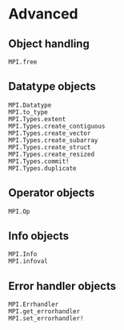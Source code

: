 # Advanced

## Object handling

```@docs
MPI.free
```

## Datatype objects

```@docs
MPI.Datatype
MPI.to_type
MPI.Types.extent
MPI.Types.create_contiguous
MPI.Types.create_vector
MPI.Types.create_subarray
MPI.Types.create_struct
MPI.Types.create_resized
MPI.Types.commit!
MPI.Types.duplicate
```

## Operator objects

```@docs
MPI.Op
```

## Info objects

```@docs
MPI.Info
MPI.infoval
```

## Error handler objects

```@docs
MPI.Errhandler
MPI.get_errorhandler
MPI.set_errorhandler!
```
